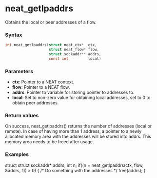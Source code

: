 # neat_getlpaddrs

Obtains the local or peer addresses of a flow.

### Syntax

```c
int neat_getlpaddrs(struct neat_ctx*  ctx,
                    struct neat_flow* flow,
                    struct sockaddr** addrs,
                    const int         local)
```

### Parameters

- **ctx**: Pointer to a NEAT context.
- **flow**: Pointer to a NEAT flow.
- **addrs**: Pointer to variable for storing pointer to addresses to.
- **local**: Set to non-zero value for obtaining local addresses, set to 0 to obtain peer addresses.

### Return values

On success, neat_getlpaddrs() returns the number of addresses (local or remote). In case of having more than 1 address, a pointer to a newly allocated memory area with the addresses will be stored into addrs. This memory area needs to be freed after usage.

### Examples

struct struct sockaddr* addrs;
int n;
if((n = neat_getlpaddrs(ctx, flow, &addrs, 1)) > 0) {
   /* Do something with the addresses */
   free(addrs);
}
